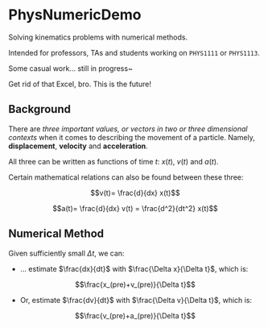 # PhysNumericDemo
Solving kinematics problems with numerical methods.

Intended for professors, TAs and students working on `PHYS1111` or `PHYS1113`.

Some casual work... still in progress~

Get rid of that Excel, bro. This is the future!

## Background

There are *three important values, or vectors in two or three dimensional contexts* when it comes to describing the movement of a particle. Namely, **displacement**, **velocity** and **acceleration**.

All three can be written as functions of time $t$: $x(t)$, $v(t)$ and $a(t)$.

Certain mathematical relations can also be found between these three:

$$v(t)= \frac{d}{dx} x(t)$$

$$a(t)= \frac{d}{dx} v(t) = \frac{d^2}{dt^2} x(t)$$

## Numerical Method

Given sufficiently small $\Delta t$, we can:

+ ... estimate $\frac{dx}{dt}$ with $\frac{\Delta x}{\Delta t}$, which is:

$$\frac{x_(pre)+v_(pre)}{\Delta t}$$

+ Or, estimate $\frac{dv}{dt}$ with $\frac{\Delta v}{\Delta t}$, which is:

$$\frac{v_(pre)+a_(pre)}{\Delta t}$$

